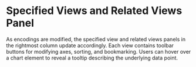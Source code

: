 # Specified Views and Related Views Panel

As encodings are modified, the specified view and related views panels in the rightmost column update accordingly. Each view contains toolbar buttons for modifying axes, sorting, and bookmarking. Users can hover over a chart element to reveal a tooltip describing the underlying data point.

